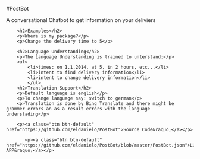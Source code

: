 ﻿#PostBot 

A conversational Chatbot to get information on your deliviers

        <h2>Examples</h2>
        <p>Where is my package?</p>
        <p>Change the delivery time to 5</p>

		<h2>Language Understanding</h2>
        <p>The Language Understanding is trained to unterstand:</p>
        <ul>
            <li>times: on 1.1.2014, at 5, in 2 hours, etc...</li>
            <li>intent to find delivery information</li>
            <li>intent to change delivery information</li>
			</ul>
        <h2>Translation Support</h2>
        <p>Default language is english</p>
        <p>To change language say: switch to german</p>
        <p>Translation is done by Bing Translate and there might be grammer errors an as a result errors with the language understading</p>

        <p><a class="btn btn-default" href="https://github.com/eldanielo/PostBot">Source Code&raquo;</a></p>

           <p><a class="btn btn-default" href="https://github.com/eldanielo/PostBot/blob/master/PostBot.json">LUIS APP&raquo;</a></p>

		   